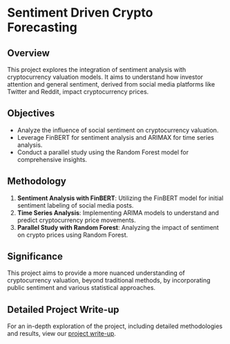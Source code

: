 # Sentiment Driven Crypto Forecasting

## Overview

This project explores the integration of sentiment analysis with cryptocurrency valuation models. It aims to understand how investor attention and general sentiment, derived from social media platforms like Twitter and Reddit, impact cryptocurrency prices. 

## Objectives

- Analyze the influence of social sentiment on cryptocurrency valuation.
- Leverage FinBERT for sentiment analysis and ARIMAX for time series analysis.
- Conduct a parallel study using the Random Forest model for comprehensive insights.

## Methodology

1. **Sentiment Analysis with FinBERT**: Utilizing the FinBERT model for initial sentiment labeling of social media posts.
2. **Time Series Analysis**: Implementing ARIMA models to understand and predict cryptocurrency price movements.
3. **Parallel Study with Random Forest**: Analyzing the impact of sentiment on crypto prices using Random Forest.

## Significance

This project aims to provide a more nuanced understanding of cryptocurrency valuation, beyond traditional methods, by incorporating public sentiment and various statistical approaches.

## Detailed Project Write-up

For an in-depth exploration of the project, including detailed methodologies and results, view our [project write-up](https://docs.google.com/document/d/1c7GKp1Dla32-CQ5qGq11YhaXvqJNmhKVwjJhc3ac3W8/edit?usp=sharing).
